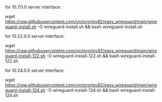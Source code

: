 for 10.7.0.0 server interface:

wget https://raw.githubusercontent.com/victororlov82/easy_wireguard/main/wireguard-install.sh -O wireguard-install.sh && bash wireguard-install.sh

for 10.22.0.0 server interface:

wget https://raw.githubusercontent.com/victororlov82/easy_wireguard/main/wireguard-install-122.sh -O wireguard-install-122.sh && bash wireguard-install-122.sh

for 10.24.0.0 server interface:

wget https://raw.githubusercontent.com/victororlov82/easy_wireguard/main/wireguard-install-124.sh -O wireguard-install-124.sh && bash wireguard-install-124.sh
